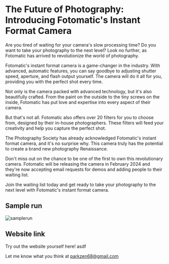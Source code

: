 # The Future of Photography: Introducing Fotomatic's Instant Format Camera

Are you tired of waiting for your camera's slow processing time? Do you want to take your photography to the next level? Look no further, as Fotomatic has arrived to revolutionize the world of photography.

Fotomatic's instant format camera is a game-changer in the industry. With advanced, automatic features, you can say goodbye to adjusting shutter speed, aperture, and flash output yourself. The camera will do it all for you, providing you with the perfect shot every time.

Not only is the camera packed with advanced technology, but it's also beautifully crafted. From the paint on the outside to the tiny screws on the inside, Fotomatic has put love and expertise into every aspect of their camera.

But that's not all. Fotomatic also offers over 20 filters for you to choose from, designed by their in-house photographers. These filters will feed your creativity and help you capture the perfect shot.

The Photography Society has already acknowledged Fotomatic's instant format camera, and it's no surprise why. This camera truly has the potential to create a brand new photography Renaissance.

Don't miss out on the chance to be one of the first to own this revolutionary camera. Fotomatic will be releasing the camera in February 2024 and they're now accepting email requests for demos and adding people to their waiting list.

Join the waiting list today and get ready to take your photography to the next level with Fotomatic's instant format camera.

## Sample run
![samplerun](https://user-images.githubusercontent.com/43397999/223282668-47f483fe-4523-49da-8d20-82b879f80089.gif)

## Website link
Try out the website yourself here! asdf

Let me know what you think at parkzen68@gmail.com
